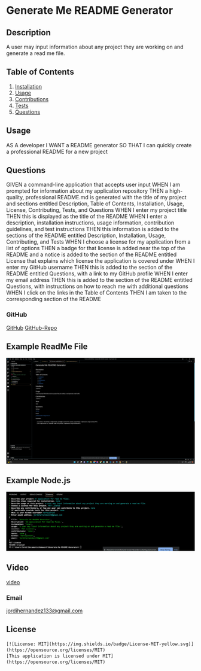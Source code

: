 # Generate Me README Generator

## Description
A user may input information about any project they are working on and generate a read me file.
## Table of Contents
1. [Installation](#installation) 
2. [Usage](#usage)
3. [Contributions](#contributions)
4. [Tests](#tests)
5. [Questions](#questions)


## Usage 
AS A developer
I WANT a README generator
SO THAT I can quickly create a professional README for a new project

## Questions
GIVEN a command-line application that accepts user input
WHEN I am prompted for information about my application repository
THEN a high-quality, professional README.md is generated with the title of my project and sections entitled Description, Table of Contents, Installation, Usage, License, Contributing, Tests, and Questions
WHEN I enter my project title
THEN this is displayed as the title of the README
WHEN I enter a description, installation instructions, usage information, contribution guidelines, and test instructions
THEN this information is added to the sections of the README entitled Description, Installation, Usage, Contributing, and Tests
WHEN I choose a license for my application from a list of options
THEN a badge for that license is added near the top of the README and a notice is added to the section of the README entitled License that explains which license the application is covered under
WHEN I enter my GitHub username
THEN this is added to the section of the README entitled Questions, with a link to my GitHub profile
WHEN I enter my email address
THEN this is added to the section of the README entitled Questions, with instructions on how to reach me with additional questions
WHEN I click on the links in the Table of Contents
THEN I am taken to the corresponding section of the README
### GitHub
[GitHub](https://github.com/hernajor133) 
[GitHub-Repo](https://github.com/hernajor133/Generate-Me-README-Generator.git)

## Example ReadMe File
![Screengrab](./img/readm-preview.png)

## Example Node.js
![Screengrab](./img/node.png)

## Video
[video](https://drive.google.com/file/d/1s2LoeFS4fIADUyU7toG3grb0Jn9ycQ-S/view)
### Email
jordihernandez133@gmail.com
## License
    [![License: MIT](https://img.shields.io/badge/License-MIT-yellow.svg)](https://opensource.org/licenses/MIT)
    [This application is licensed under MIT](https://opensource.org/licenses/MIT)